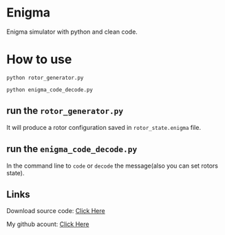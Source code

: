 # Enigma
Enigma simulator with python and clean code.

# How to use
```
python rotor_generator.py
```
```
python enigma_code_decode.py
```

## run the `rotor_generator.py`
It will produce a rotor configuration saved in `rotor_state.enigma` file.

## run the `enigma_code_decode.py`
In the command line to `code` or `decode` the message(also you can set rotors state).

## Links


Download source code: [Click Here](https://github.com/dori-dev/Space-Invaders/archive/refs/heads/master.zip)

My github acount: [Click Here](https://github.com/dori-dev/)
